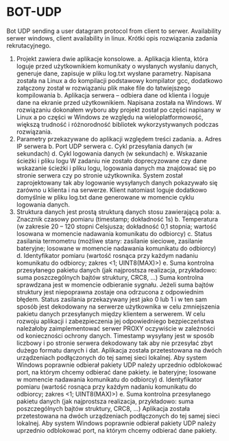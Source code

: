 # BOT-UDP
Bot UDP sending a user datagram protocol from client to serwer. Availability serwer windows, client availability in linux.
Krótki opis rozwiązania zadania rekrutacyjnego.  
1.	Projekt zawiera dwie aplikacje konsolowe. 
a.	Aplikacja klienta, która loguje przed użytkownikiem komunikaty o wysłanych wysłaniu danych, generuje dane, zapisuje w pliku log.txt wysłane parametry. Napisana została na Linux a do kompilacji podstawowy kompilator gcc, dodatkowo załączony został w rozwiązaniu plik make file do łatwiejszego kompilowania
b.	Aplikacja serwera – odbiera dane od klienta i loguje dane na ekranie przed użytkownikiem. Napisana została na Windows. 
W rozwiązaniu dokonałem wyboru aby projekt został po części napisany w Linux a po części w Windows ze względu na wieloplatformowość, większą trudność i różnorodność bibliotek wykorzystywanych podczas rozwiązania. 
2.	Parametry przekazywane do aplikacji względem treści zadania. 
a.	Adres IP serwera
b.	Port UDP serwera
c.	Cykl przesyłania danych (w sekundach) 
d.	Cykl logowania danych (w sekundach)
e.	Wskazanie ścieżki i pliku logu
W zadaniu nie zostało doprecyzowane czy dane wskazanie ścieżki i pliku logu, logowania danych ma znajdować się po stronie serwera czy po stronie użytkownika. System został zaprojektowany tak aby logowanie wysyłanych danych pokazywało się zarówno u klienta i na serwerze. Klient natomiast loguje dodatkowo domyślnie w pliku log.txt dane generowane w momencie cyklu logowania danych. 
3.	Struktura danych jest prostą strukturą danych stosu zawierającą pola:
a.	Znacznik czasowy pomiaru (timestamp; dokładność 1s)
b.	Temperatura (w zakresie 20 – 120 stopni Celsjusza; dokładność 0,1 stopnia; wartość losowana w momencie nadawania komunikatu do odbiorcy)
c.	Status zasilania termometru (możliwe stany: zasilanie sieciowe, zasilanie bateryjne; losowane w momencie nadawania komunikatu do odbiorcy) 
d.	Identyfikator pomiaru (wartość rosnąca przy każdym nadaniu komunikatu do odbiorcy; zakres <1; UINT8(MAX)>)
e.	Suma kontrolna przesyłanego pakietu danych (jak najprostsza realizacja, przykładowo: suma poszczególnych bajtów struktury, CRC8, …)
Suma kontrolna sprawdzana jest w momencie odbieranie sygnału. Jeżeli suma bajtów struktury jest niepoprawna zostaje ona odrzucona z odpowiednim błędem. Status zasilania przekazywany jest jako 0 lub 1 i w ten sam sposób jest dekodowany na serwerze użytkownika w celu zmniejszenia pakietu danych przesyłanych między klientem a serwerem. W celu rozwoju aplikacji i zabezpieczenia jej odpowiedniego bezpieczeństwa należałoby zaimplementować serwer PROXY oczywiście w zależności od konieczności ochrony danych. Timestamp wysyłany jest w sposób liczbowy i po stronie serwera dekodowany tak aby nie przesyłać zbyt dużego formatu danych i dat. 
Aplikacja została przetestowana na dwóch urządzeniach podłączonych do tej samej sieci lokalnej. Aby system Windows poprawnie odbierał pakiety UDP należy uprzednio odblokować port, na którym chcemy odbierać dane pakiety. 
ie bateryjne; losowane w momencie nadawania komunikatu do odbiorcy) 
d.	Identyfikator pomiaru (wartość rosnąca przy każdym nadaniu komunikatu do odbiorcy; zakres <1; UINT8(MAX)>)
e.	Suma kontrolna przesyłanego pakietu danych (jak najprostsza realizacja, przykładowo: suma poszczególnych bajtów struktury, CRC8, …)
Aplikacja została przetestowana na dwóch urządzeniach podłączonych do tej samej sieci lokalnej. Aby system Windows poprawnie odbierał pakiety UDP należy uprzednio odblokować port, na którym chcemy odbierać dane pakiety. 
